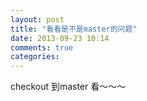 ```yaml
---
layout: post
title: "看看是不是master的问题"
date: 2013-09-23 10:14
comments: true
categories: 
---
```

checkout 到master 看～～～